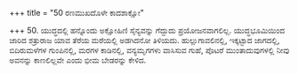 +++
title = "50 ರಣಮುಖದೊಳೇ ಕಾದಶಾಕ್ಷೋ"

+++
50. ಯುದ್ಧದಲ್ಲಿ ಹನ್ನೊಂದು ಅಕ್ಷೋಹಿಣಿ ಸೈನ್ಯವನ್ನು ಗೆದ್ದುದು ಪ್ರಯೋಜನವಾಗಲಿಲ್ಲ. ಯುದ್ಧಭೂಮಿಯಿಂದ ಜಾರಿದ ಶತ್ರುರಾಜ ಯಾವ ತೆರೆಯ ಮರೆಯಲ್ಲಿ ಅಡಗಿದನೋ ತಿಳಿಯದು. ಹುಲ್ಲುಗಾವಲಿನಲ್ಲಿ, ಇಕ್ಕಟ್ಟಾದ ಜಾಗದಲ್ಲಿ, ಬಿದಿರುಮಳೆಗಳ ಗುಂಪಿನಲ್ಲಿ, ಮರಗಳ ಕಾಡಿನಲ್ಲಿ, ವನ್ಯಮೃಗಗಳು ವಾಸಿಸುವ ಗುಹೆ, ಪೊಟರೆ ಮುಂತಾದುವುಗಳಲ್ಲಿ ನೀವು ಅವನನ್ನು ಕಾಣಲಿಲ್ಲವೇ ಎಂದು ಭೀಮ ಬೇಡರನ್ನು ಕೇಳಿದ.